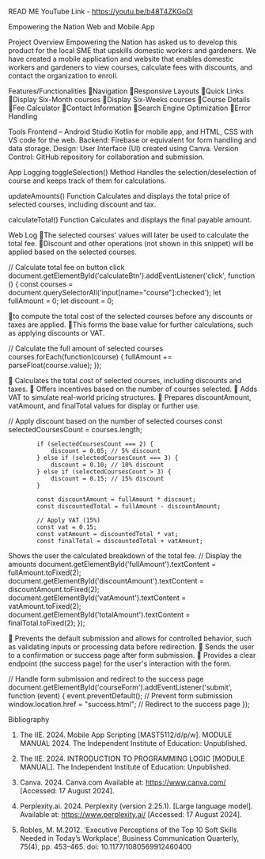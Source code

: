 READ ME
YouTube Link -  https://youtu.be/b48T4ZKGoDI

Empowering the Nation Web and Mobile App

Project Overview
Empowering the Nation has asked us to develop this product for the local SME that upskills domestic workers and gardeners. We have created a mobile application and website that enables domestic workers and gardeners to view courses, calculate fees with discounts, and contact the organization to enroll. 

Features/Functionalities
Navigation
Responsive Layouts
Quick Links
Display Six-Month courses
Display Six-Weeks courses
Course Details
Fee Calculator
Contact Information
Search Engine Optimization
Error Handling


Tools 
Frontend – Android Studio Kotlin for mobile app, and HTML, CSS with VS code for the web.
Backend: Firebase or equivalent for form handling and data storage.
Design: User Interface (UI) created using Canva.
Version Control: GitHub repository for collaboration and submission.




App Logging
toggleSelection()  Method
Handles the selection/deselection of course and keeps track of them for calculations.


updateAmounts() Function
Calculates and displays the total price of selected courses, including discount and tax.



calculateTotal() Function
Calculates and displays the final payable amount.



Web Log
The selected courses' values will later be used to calculate the total fee.
Discount and other operations (not shown in this snippet) will be applied based on the selected courses.

// Calculate total fee on button click
        document.getElementById('calculateBtn').addEventListener('click', function () {
            const courses = document.querySelectorAll('input[name="course"]:checked');
            let fullAmount = 0;
            let discount = 0;


to compute the total cost of the selected courses before any discounts or taxes are applied.
This forms the base value for further calculations, such as applying discounts or VAT.

// Calculate the full amount of selected courses
            courses.forEach(function(course) {
                fullAmount += parseFloat(course.value);
            });

 Calculates the total cost of selected courses, including discounts and taxes.
 Offers incentives based on the number of courses selected.
 Adds VAT to simulate real-world pricing structures.
 Prepares discountAmount, vatAmount, and finalTotal values for display or further use.

// Apply discount based on the number of selected courses
            const selectedCoursesCount = courses.length;

            if (selectedCoursesCount === 2) {
                discount = 0.05; // 5% discount
            } else if (selectedCoursesCount === 3) {
                discount = 0.10; // 10% discount
            } else if (selectedCoursesCount > 3) {
                discount = 0.15; // 15% discount
            }

            const discountAmount = fullAmount * discount;
            const discountedTotal = fullAmount - discountAmount;

            // Apply VAT (15%)
            const vat = 0.15;
            const vatAmount = discountedTotal * vat;
            const finalTotal = discountedTotal + vatAmount;


 Shows the user the calculated breakdown of the total fee.
  // Display the amounts
            document.getElementById('fullAmount').textContent = fullAmount.toFixed(2);
            document.getElementById('discountAmount').textContent = discountAmount.toFixed(2);
            document.getElementById('vatAmount').textContent = vatAmount.toFixed(2);
            document.getElementById('totalAmount').textContent = finalTotal.toFixed(2);
        });

 Prevents the default submission and allows for controlled behavior, such as validating inputs or processing data before redirection.
 Sends the user to a confirmation or success page after form submission.
 Provides a clear endpoint (the success page) for the user's interaction with the form.

// Handle form submission and redirect to the success page
        document.getElementById('courseForm').addEventListener('submit', function (event) {
            event.preventDefault(); // Prevent form submission
            window.location.href = "success.html"; // Redirect to the success page
        });



Bibliography 

1. The IIE. 2024. Mobile App Scripting [MAST5112/d/p/w]. MODULE MANUAL 2024. The Independent Institute of Education: Unpublished.

2. The IIE. 2024. INTRODUCTION TO PROGRAMMING LOGIC [MODULE 
MANUAL]. The Independent Institute of Education: Unpublished.

3.  Canva. 2024. Canva.com
Available at: https://www.canva.com/   [Accessed: 17 August 2024].

4. Perplexity.ai. 2024. Perplexity (version 2.25.1). [Large language model]. 
Available at: https://www.perplexity.ai/ [Accessed: 17 August 2024].

5. Robles, M. M.2012. ‘Executive Perceptions of the Top 10 Soft Skills Needed in Today’s Workplace’, Business Communication Quarterly, 75(4), pp. 453–465. doi: 10.1177/1080569912460400 
